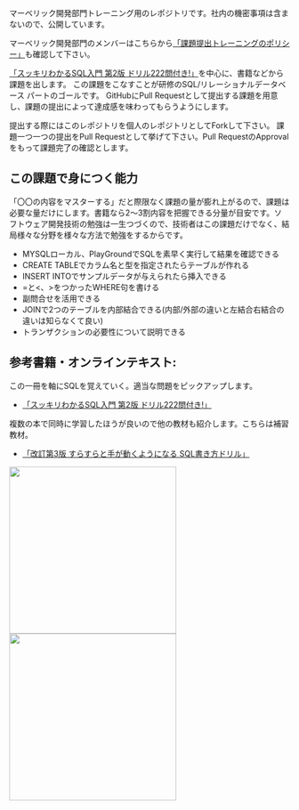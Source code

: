 マーベリック開発部門トレーニング用のレポジトリです。社内の機密事項は含まないので、公開しています。

マーベリック開発部門のメンバーはこちらから[「課題提出トレーニングのポリシー」](https://docs.google.com/document/d/18SWcDVK_urhA4FOpwyjax2d6ZhDA-k9L4mFQnQrMhec/edit#)も確認して下さい。

[「スッキリわかるSQL入門 第2版 ドリル222問付き!」](https://amzn.to/2Su2ysV)を中心に、書籍などから課題を出します。 この課題をこなすことが研修のSQL/リレーショナルデータベース パートのゴールです。
GitHubにPull Requestとして提出する課題を用意し、課題の提出によって達成感を味わってもらうようにします。

提出する際にはこのレポジトリを個人のレポジトリとしてForkして下さい。
課題一つ一つの提出をPull Requestとして挙げて下さい。Pull RequestのApprovalをもって課題完了の確認とします。

## この課題で身につく能力

「〇〇の内容をマスターする」だと際限なく課題の量が膨れ上がるので、課題は必要な量だけにします。書籍なら2〜3割内容を把握できる分量が目安です。ソフトウェア開発技術の勉強は一生つづくので、技術者はこの課題だけでなく、結局様々な分野を様々な方法で勉強をするからです。

- MYSQLローカル、PlayGroundでSQLを素早く実行して結果を確認できる
- CREATE TABLEでカラム名と型を指定されたらテーブルが作れる
- INSERT INTOでサンプルデータが与えられたら挿入できる
- =と<、>をつかったWHERE句を書ける
- 副問合せを活用できる
- JOINで2つのテーブルを内部結合できる(内部/外部の違いと左結合右結合の違いは知らなくて良い)
- トランザクションの必要性について説明できる


## 参考書籍・オンラインテキスト:

この一冊を軸にSQLを覚えていく。適当な問題をピックアップします。
- [「スッキリわかるSQL入門 第2版 ドリル222問付き!」](https://amzn.to/2Su2ysV)

複数の本で同時に学習したほうが良いので他の教材も紹介します。こちらは補習教材。
- [「改訂第3版 すらすらと手が動くようになる SQL書き方ドリル」](https://amzn.to/2USAdOm)

<img width=300 src="https://user-images.githubusercontent.com/7414320/76589453-7ccd8980-652d-11ea-8f2a-44f49893e085.png"><img width=300 src="https://user-images.githubusercontent.com/7414320/76589462-848d2e00-652d-11ea-9dcb-8230746f2386.png">

